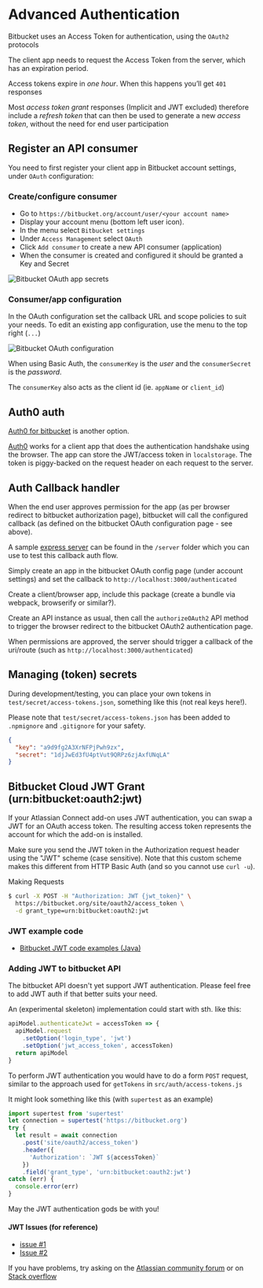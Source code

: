 # Advanced Authentication

Bitbucket uses an Access Token for authentication, using the `OAuth2` protocols

The client app needs to request the Access Token from the server, which has an expiration period.

Access tokens expire in *one hour*. When this happens you’ll get `401` responses

Most *access token grant* responses (Implicit and JWT excluded) therefore include a *refresh token* that can then be used to generate a new *access token*, without the need for end user participation

## Register an API consumer

You need to first register your client app in Bitbucket account settings, under `OAuth` configuration:

### Create/configure consumer

- Go to `https://bitbucket.org/account/user/<your account name>`
- Display your account menu (bottom left user icon).
- In the menu select `Bitbucket settings`
- Under `Access Management` select `OAuth`
- Click `Add consumer` to create a new API consumer (application)
- When the consumer is created and configured it should be granted a Key and Secret

![Bitbucket OAuth app secrets](https://github.com/kristianmandrup/bitbucket-auth/blob/master/docs/OAuth2-App-secrets.png "Bitbucket OAuth app secrets")

### Consumer/app configuration

In the OAuth configuration set the callback URL and scope policies to suit your needs.
To edit an existing app configuration, use the menu to the top right (`...`)

![Bitbucket OAuth configuration](https://github.com/kristianmandrup/bitbucket-auth/blob/master/docs/BitBucket-OAuth2-Settings.png "Bitbucket OAuth client app configuration")

When using Basic Auth, the `consumerKey` is the *user* and the `consumerSecret` is the *password*.

The `consumerKey` also acts as the client id (ie. `appName` or `client_id`)

## Auth0 auth

[Auth0 for bitbucket](https://auth0.com/docs/connections/social/bitbucket) is another option.

[Auth0](https://auth0.com/) works for a client app that does the authentication handshake using the browser. The app can store the JWT/access token in `localstorage`.
The token is piggy-backed on the request header on each request to the server.

## Auth Callback handler

When the end user approves permission for the app (as per browser redirect to bitbucket authorization page), bitbucket will call the configured callback (as defined on the bitbucket OAuth configuration page - see above).

A sample [express server](https://expressjs.com/) can be found in the `/server` folder which you can use to test this callback auth flow.

Simply create an app in the bitbucket OAuth config page (under account settings) and set the callback to `http://localhost:3000/authenticated`

Create a client/browser app, include this package (create a bundle via webpack, browserify or similar?).

Create an API instance as usual, then call the `authorizeOAuth2` API method to trigger the browser redirect to the bitbucket OAuth2 authentication page.

When permissions are approved, the server should trigger a callback of the uri/route (such as `http://localhost:3000/authenticated`)

## Managing (token) secrets

During development/testing, you can place your own tokens in `test/secret/access-tokens.json`, something like this (not real keys here!).

Please note that `test/secret/access-tokens.json` has been added to `.npmignore` and `.gitignore` for your safety.

```json
{
  "key": "a9d9fg2A3XrNFPjPwh9zx",
  "secret": "1djJwEd3fU4ptVut9QRPz6zjAxfUNqLA"
}
```

## Bitbucket Cloud JWT Grant (urn:bitbucket:oauth2:jwt)

If your Atlassian Connect add-on uses JWT authentication, you can swap a JWT for an OAuth access token. The resulting access token represents the account for which the add-on is installed.

Make sure you send the JWT token in the Authorization request header using the "JWT" scheme (case sensitive). Note that this custom scheme makes this different from HTTP Basic Auth (and so you cannot use `curl -u`).

Making Requests

```bash
$ curl -X POST -H "Authorization: JWT {jwt_token}" \
  https://bitbucket.org/site/oauth2/access_token \
  -d grant_type=urn:bitbucket:oauth2:jwt
```

### JWT example code

- [Bitbucket JWT code examples (Java)](https://bitbucket.org/b_c/jose4j/wiki/JWT%20Examples)

### Adding JWT to bitbucket API

The bitbucket API doesn't yet support JWT authentication. Please feel free to add JWT auth if that better suits your need.

An (experimental skeleton) implementation could start with sth. like this:

```js
apiModel.authenticateJwt = accessToken => {
  apiModel.request
    .setOption('login_type', 'jwt')
    .setOption('jwt_access_token', accessToken)
  return apiModel
}
```

To perform JWT authentication you would have to do a form `POST` request, similar to the approach used for `getTokens` in `src/auth/access-tokens.js`

It might look something like this (with `supertest` as an example)

```js
import supertest from 'supertest'
let connection = supertest('https://bitbucket.org')
try {
  let result = await connection
    .post('site/oauth2/access_token')
    .header({
      'Authorization': `JWT ${accessToken}`
    })
    .field('grant_type', 'urn:bitbucket:oauth2:jwt')
catch (err) {
  console.error(err)
}
```

May the JWT authentication gods be with you!

#### JWT Issues (for reference)

- [issue #1](https://community.atlassian.com/t5/Answers-Developer-Questions/Can-t-get-access-token-with-JWT-from-Bitbucket-API/qaq-p/533548)
- [Issue #2](https://community.atlassian.com/t5/Answers-Developer-Questions/Bitbucket-get-access-token-from-JWT/qaq-p/549041)

If you have problems, try asking on the [Atlassian community forum](https://community.atlassian.com) or on [Stack overflow](https://stackoverflow.com/questions/tagged/bitbucket)
